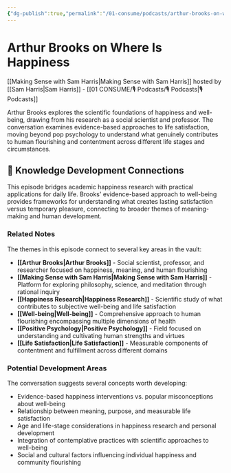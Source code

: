 ```yaml
---
{"dg-publish":true,"permalink":"/01-consume/podcasts/arthur-brooks-on-where-is-happiness/","title":"Arthur Brooks on Where Is Happiness","tags":["podcasts","happiness","psychology","well-being","positive-psychology","life-satisfaction"],"created":"2023-06-15","updated":"2025-07-27"}
---
```


# Arthur Brooks on Where Is Happiness

[[Making Sense with Sam Harris\|Making Sense with Sam Harris]] hosted by [[Sam Harris\|Sam Harris]] - [[01 CONSUME/🎙️ Podcasts/🎙️ Podcasts\|🎙️ Podcasts]]

Arthur Brooks explores the scientific foundations of happiness and well-being, drawing from his research as a social scientist and professor. The conversation examines evidence-based approaches to life satisfaction, moving beyond pop psychology to understand what genuinely contributes to human flourishing and contentment across different life stages and circumstances.

## 🧠 Knowledge Development Connections

This episode bridges academic happiness research with practical applications for daily life. Brooks' evidence-based approach to well-being provides frameworks for understanding what creates lasting satisfaction versus temporary pleasure, connecting to broader themes of meaning-making and human development.

### Related Notes

The themes in this episode connect to several key areas in the vault:

- **[[Arthur Brooks\|Arthur Brooks]]** - Social scientist, professor, and researcher focused on happiness, meaning, and human flourishing
- **[[Making Sense with Sam Harris\|Making Sense with Sam Harris]]** - Platform for exploring philosophy, science, and meditation through rational inquiry
- **[[Happiness Research\|Happiness Research]]** - Scientific study of what contributes to subjective well-being and life satisfaction
- **[[Well-being\|Well-being]]** - Comprehensive approach to human flourishing encompassing multiple dimensions of health
- **[[Positive Psychology\|Positive Psychology]]** - Field focused on understanding and cultivating human strengths and virtues
- **[[Life Satisfaction\|Life Satisfaction]]** - Measurable components of contentment and fulfillment across different domains

### Potential Development Areas

The conversation suggests several concepts worth developing:
- Evidence-based happiness interventions vs. popular misconceptions about well-being
- Relationship between meaning, purpose, and measurable life satisfaction
- Age and life-stage considerations in happiness research and personal development
- Integration of contemplative practices with scientific approaches to well-being
- Social and cultural factors influencing individual happiness and community flourishing
